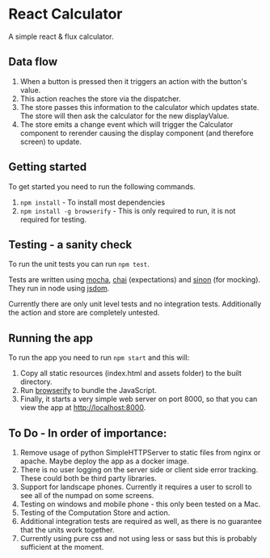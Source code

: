 # React Calculator
A simple react & flux calculator.

## Data flow
1. When a button is pressed then it triggers an action with the button's value.
1. This action reaches the store via the dispatcher.
1. The store passes this information to the calculator which updates state. The store will then ask the calculator for the new displayValue.
1. The store emits a change event which will trigger the Calculator component to rerender causing the display component (and therefore screen) to update.

## Getting started
To get started you need to run the following commands.

1. `npm install` - To install most dependencies
1. `npm install -g browserify` - This is only required to run, it is not required for testing.

## Testing - a sanity check
To run the unit tests you can run `npm test`.

Tests are written using [mocha](http://mochajs.org/), [chai](http://chaijs.com/) (expectations) and [sinon](http://sinonjs.org/) (for mocking). They run in node using [jsdom](https://github.com/tmpvar/jsdom).

Currently there are only unit level tests and no integration tests. Additionally the action and store are completely untested.

## Running the app
To run the app you need to run `npm start` and this will:

1. Copy all static resources (index.html and assets folder) to the built directory.
1. Run [browserify](http://browserify.org/) to bundle the JavaScript.
1. Finally, it starts a very simple web server on port 8000, so that you can view the app at [http://localhost:8000](http://localhost:8000).

## To Do - In order of importance:
1. Remove usage of python SimpleHTTPServer to static files from nginx or apache. Maybe deploy the app as a docker image.
1. There is no user logging on the server side or client side error tracking. These could both be third party libraries.
1. Support for landscape phones. Currently it requires a user to scroll to see all of the numpad on some screens.
1. Testing on windows and mobile phone - this only been tested on a Mac.
1. Testing of the Computation Store and action.
1. Additional integration tests are required as well, as there is no guarantee that the units work together.
1. Currently using pure css and not using less or sass but this is probably sufficient at the moment.
